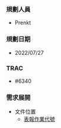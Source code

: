 ### <div id="user">規劃人員</div>
* Prenkt

### <div id="updatedate">規劃日期</div>
* 2022/07/27

### <div id="trac">TRAC</div>
* #6340

### <div id="requirement">需求展開</div>
* 文件位置
    * [表報作業代號][link_FormAndReportOperationCode]

<!-- 超連結 -->
[link_FormAndReportOperationCode]:{3}/IDE/Specification/FormAndReportOperationCode/README